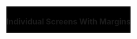 

<div class="studio">
    <div class="screen one", style="background-image: url('assets/img/test_patterns/margins/one.png')">
    </div>
    <div class="screen two", style="background-image: url('assets/img/test_patterns/margins/two.png')">
    </div>
    <div class="screen three", style="background-image: url('assets/img/test_patterns/margins/three.png')">
    </div>
    <div class="screen four", style="background-image: url('assets/img/test_patterns/margins/four.png')">
    </div>
    <div class="screen five", style="background-image: url('assets/img/test_patterns/margins/five.png')">
    </div>
    <div class="screen six", style="background-image: url('assets/img/test_patterns/margins/six.png')">
        <div style="background-color: black; display: inline-block; margin: 500px auto">
            <h2>Individual Screens With Margins</h2>
        </div>
    </div>
    <div class="screen seven", style="background-image: url('assets/img/test_patterns/margins/seven.png')">
    </div>
    <div class="screen eight", style="background-image: url('assets/img/test_patterns/margins/eight.png')">
    </div>
    <div class="screen nine", style="background-image: url('assets/img/test_patterns/margins/nine.png')">
    </div>
    <div class="screen ten", style="background-image: url('assets/img/test_patterns/margins/ten.png')">
    </div>
</div>

